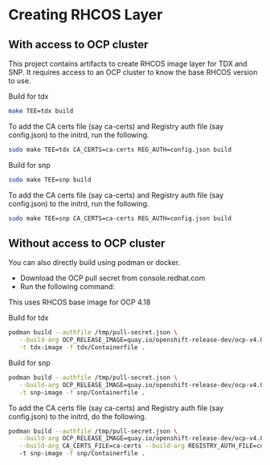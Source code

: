 # Creating RHCOS Layer

## With access to OCP cluster

This project contains artifacts to create RHCOS image layer for TDX and SNP.
It requires access to an OCP cluster to know the base RHCOS version to use.

Build for tdx

```sh
make TEE=tdx build
```

To add the CA certs file (say ca-certs) and Registry auth file (say config.json) to the initrd,
run the following.
```sh
sudo make TEE=tdx CA_CERTS=ca-certs REG_AUTH=config.json build
```

Build for snp

```sh
sudo make TEE=snp build
```

To add the CA certs file (say ca-certs) and Registry auth file (say config.json) to the initrd,
run the following.
```sh
sudo make TEE=snp CA_CERTS=ca-certs REG_AUTH=config.json build
```

## Without access to OCP cluster

You can also directly build using podman or docker.

- Download the OCP pull secret from console.redhat.com
- Run the following command:

This uses RHCOS base image for OCP 4.18

Build for tdx

```sh
podman build --authfile /tmp/pull-secret.json \
   --build-arg OCP_RELEASE_IMAGE=quay.io/openshift-release-dev/ocp-v4.0-art-dev@sha256:bdaa82a5a1df84ee304cbf842c80278e2286fede509664c5f0cf9c93c0992658 \
   -t tdx-image -f tdx/Containerfile .
```

Build for snp

```sh
podman build --authfile /tmp/pull-secret.json \
   --build-arg OCP_RELEASE_IMAGE=quay.io/openshift-release-dev/ocp-v4.0-art-dev@sha256:bdaa82a5a1df84ee304cbf842c80278e2286fede509664c5f0cf9c93c0992658 \
   -t snp-image -f snp/Containerfile .
```
To add the CA certs file (say ca-certs) and Registry auth file (say config.json) to the initrd,
do the following.
```sh
podman build --authfile /tmp/pull-secret.json \
   --build-arg OCP_RELEASE_IMAGE=quay.io/openshift-release-dev/ocp-v4.0-art-dev@sha256:bdaa82a5a1df84ee304cbf842c80278e2286fede509664c5f0cf9c93c0992658 \
   --build-arg CA_CERTS_FILE=ca-certs --build-arg REGISTRY_AUTH_FILE=config.json \ 
   -t snp-image -f snp/Containerfile .
```